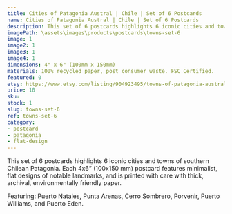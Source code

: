 ```yaml
---
title: Cities of Patagonia Austral | Chile | Set of 6 Postcards
name: Cities of Patagonia Austral | Chile | Set of 6 Postcards
description: This set of 6 postcards highlights 6 iconic cities and towns of southern Chilean Patagonia. Each 4x6” postcard features minimalist, flat designs of notable landmarks, and is printed with care with thick, archival, environmentally friendly paper.
imagePath: \assets\images\products\postcards\towns-set-6
image: 1
image2: 1
image3: 1
image4: 1
dimensions: 4" x 6" (100mm x 150mm)
materials: 100% recycled paper, post consumer waste. FSC Certified.
featured: 0
etsy: https://www.etsy.com/listing/904923495/towns-of-patagonia-austral-chile-set-of
price: 10
sku: 
stock: 1
slug: towns-set-6
ref: towns-set-6
category:
- postcard
- patagonia
- flat-design
---
```

This set of 6 postcards highlights 6 iconic cities and towns of southern Chilean Patagonia. Each 4x6” (100x150 mm) postcard features minimalist, flat designs of notable landmarks, and is printed with care with thick, archival, environmentally friendly paper.

Featuring: Puerto Natales, Punta Arenas, Cerro Sombrero, Porvenir, Puerto Williams, and Puerto Eden.
